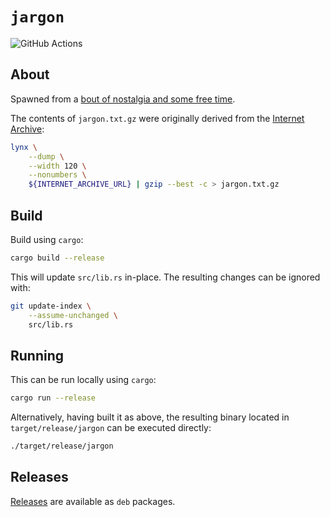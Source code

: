 # `jargon`

![GitHub Actions](https://github.com/PsypherPunk/jargon-rs/workflows/Cargo/badge.svg)

## About

Spawned from a
[bout of nostalgia and some free time](https://blog.psypherpunk.io/posts/jargon/).

The contents of `jargon.txt.gz` were originally derived from the
[Internet Archive](https://web.archive.org/web/20130827121341/http://cosman246.com/jargon.html):

```bash
lynx \
    --dump \
    --width 120 \
    --nonumbers \
    ${INTERNET_ARCHIVE_URL} | gzip --best -c > jargon.txt.gz
```

## Build

Build using `cargo`:

```bash
cargo build --release
```

This will update `src/lib.rs` in-place. The resulting changes can be
ignored with:

```bash
git update-index \
    --assume-unchanged \
    src/lib.rs
```

## Running

This can be run locally using `cargo`:

```bash
cargo run --release
```

Alternatively, having built it as above, the resulting binary located
in `target/release/jargon` can be executed directly:

```bash
./target/release/jargon
```

## Releases

[Releases](https://github.com/PsypherPunk/jargon-rs/releases) are
available as `deb` packages.
